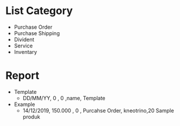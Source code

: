 # List Category

- Purchase Order
- Purchase Shipping
- Divident
- Service
- Inventary

# Report

- Template
  - DD/MM/YY, 0 , 0 ,name, Template
- Example
  - 14/12/2019, 150.000 , 0 , Purcahse Order, kneotrino,20 Sample produk
